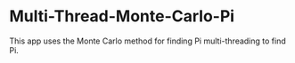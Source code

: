 # Multi-Thread-Monte-Carlo-Pi
This app uses the Monte Carlo method for finding Pi multi-threading to find Pi.

